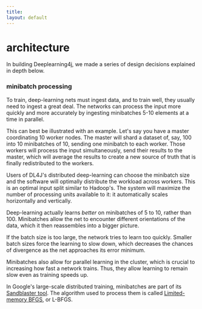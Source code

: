 ```yaml
---
title: 
layout: default
---
```


# architecture

In building Deeplearning4j, we made a series of design decisions explained in depth below.

### minibatch processing

To train, deep-learning nets must ingest data, and to train well, they usually need to ingest a great deal. The networks can process the input more quickly and more accurately by ingesting minibatches 5-10 elements at a time in parallel. 

This can best be illustrated with an example. Let's say you have a master coordinating 10 worker nodes. The master will shard a dataset of, say, 100 into 10 minibatches of 10, sending one minibatch to each worker. Those workers will process the input simultaneously, send their results to the master, which will average the results to create a new source of truth that is finally redistributed to the workers.

Users of DL4J's distributed deep-learning can choose the minibatch size and the software will optimally distribute the workload across workers. This is an optimal input split similar to Hadoop's. The system will maximize the number of processing units available to it: it automatically scales horizontally and vertically.

Deep-learning actually learns *better* on minibatches of 5 to 10, rather than 100. Minibatches allow the net to encounter different orientations of the data, which it then reassembles into a bigger picture.

If the batch size is too large, the network tries to learn too quickly. Smaller batch sizes force the learning to slow down, which decreases the chances of divergence as the net approaches its error minimum.

Minibatches also allow for parallel learning in the cluster, which is crucial to increasing how fast a network trains. Thus, they allow learning to remain slow even as training speeds up.

In Google's large-scale distributed training, minibatches are part of its [Sandblaster tool](http://research.google.com/archive/large_deep_networks_nips2012.html). The algorithm used to process them is called [Limited-memory BFGS](https://en.wikipedia.org/wiki/Limited-memory_BFGS), or L-BFGS.